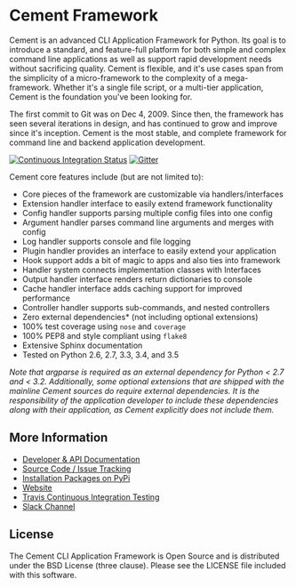 # Cement Framework

Cement is an advanced CLI Application Framework for Python.  Its goal is to
introduce a standard, and feature-full platform for both simple and complex
command line applications as well as support rapid development needs without
sacrificing quality.  Cement is flexible, and it's use cases span from the
simplicity of a micro-framework to the complexity of a mega-framework.
Whether it's a single file script, or a multi-tier application, Cement is the
foundation you've been looking for.

The first commit to Git was on Dec 4, 2009.  Since then, the framework has
seen several iterations in design, and has continued to grow and improve
since it's inception.  Cement is the most stable, and complete framework for
command line and backend application development.

[![Continuous Integration Status](https://travis-ci.org/datafolklabs/cement.svg)](https://travis-ci.org/datafolklabs/cement) [![Gitter](https://badges.gitter.im/Join%20Chat.svg)](https://gitter.im/datafolklabs/cement?utm_source=badge&utm_medium=badge&utm_campaign=pr-badge)

Cement core features include (but are not limited to):

- Core pieces of the framework are customizable via handlers/interfaces
- Extension handler interface to easily extend framework functionality
- Config handler supports parsing multiple config files into one config
- Argument handler parses command line arguments and merges with config
- Log handler supports console and file logging
- Plugin handler provides an interface to easily extend your application
- Hook support adds a bit of magic to apps and also ties into framework
- Handler system connects implementation classes with Interfaces
- Output handler interface renders return dictionaries to console
- Cache handler interface adds caching support for improved performance
- Controller handler supports sub-commands, and nested controllers
- Zero external dependencies* (not including optional extensions)
- 100% test coverage using `nose` and `coverage`
- 100% PEP8 and style compliant using `flake8`
- Extensive Sphinx documentation
- Tested on Python 2.6, 2.7, 3.3, 3.4, and 3.5

*Note that argparse is required as an external dependency for Python < 2.7
and < 3.2.  Additionally, some optional extensions that are shipped with the
mainline Cement sources do require external dependencies.  It is the
responsibility of the application developer to include these dependencies
along with their application, as Cement explicitly does not include them.*


## More Information

- [Developer & API Documentation](http://builtoncement.com/2.10/)
- [Source Code / Issue Tracking](http://github.com/datafolklabs/cement/)
- [Installation Packages on PyPi](http://pypi.python.org/pypi/cement/)
- [Website](http://builtoncement.com/)
- [Travis Continuous Integration Testing](https://travis-ci.org/datafolklabs/cement)
- [Slack Channel](https://join.slack.com/t/cementframework/shared_invite/enQtMzUzOTIzMDQwNjEwLThkY2FiYWU5ZmQ5ZmEzNGMzMTkyMDgzNTk2MWI0MGU1YWNmNTVmODgxYWNlZjJkZDBmODc0ZjM2MDg5ZmYyOTA)


## License

The Cement CLI Application Framework is Open Source and is distributed under
the BSD License (three clause).  Please see the LICENSE file included with
this software.

